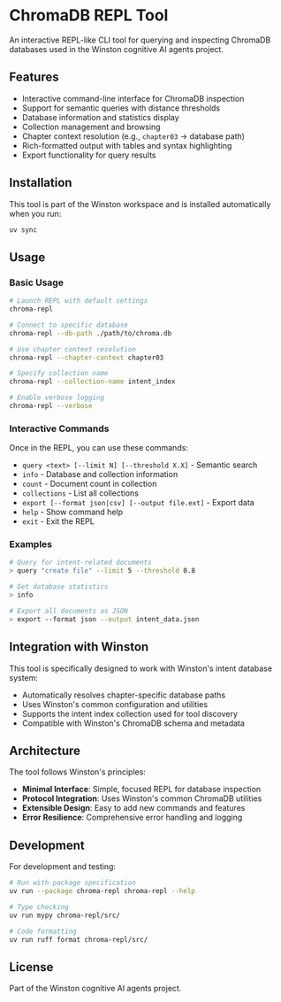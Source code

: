 # ChromaDB REPL Tool

An interactive REPL-like CLI tool for querying and inspecting ChromaDB databases used in the Winston cognitive AI agents project.

## Features

- Interactive command-line interface for ChromaDB inspection
- Support for semantic queries with distance thresholds
- Database information and statistics display
- Collection management and browsing
- Chapter context resolution (e.g., `chapter03` → database path)
- Rich-formatted output with tables and syntax highlighting
- Export functionality for query results

## Installation

This tool is part of the Winston workspace and is installed automatically when you run:

```bash
uv sync
```

## Usage

### Basic Usage

```bash
# Launch REPL with default settings
chroma-repl

# Connect to specific database
chroma-repl --db-path ./path/to/chroma.db

# Use chapter context resolution
chroma-repl --chapter-context chapter03

# Specify collection name
chroma-repl --collection-name intent_index

# Enable verbose logging
chroma-repl --verbose
```

### Interactive Commands

Once in the REPL, you can use these commands:

- `query <text> [--limit N] [--threshold X.X]` - Semantic search
- `info` - Database and collection information
- `count` - Document count in collection
- `collections` - List all collections
- `export [--format json|csv] [--output file.ext]` - Export data
- `help` - Show command help
- `exit` - Exit the REPL

### Examples

```bash
# Query for intent-related documents
> query "create file" --limit 5 --threshold 0.8

# Get database statistics
> info

# Export all documents as JSON
> export --format json --output intent_data.json
```

## Integration with Winston

This tool is specifically designed to work with Winston's intent database system:

- Automatically resolves chapter-specific database paths
- Uses Winston's common configuration and utilities
- Supports the intent index collection used for tool discovery
- Compatible with Winston's ChromaDB schema and metadata

## Architecture

The tool follows Winston's principles:

- **Minimal Interface**: Simple, focused REPL for database inspection
- **Protocol Integration**: Uses Winston's common ChromaDB utilities
- **Extensible Design**: Easy to add new commands and features
- **Error Resilience**: Comprehensive error handling and logging

## Development

For development and testing:

```bash
# Run with package specification
uv run --package chroma-repl chroma-repl --help

# Type checking
uv run mypy chroma-repl/src/

# Code formatting
uv run ruff format chroma-repl/src/
```

## License

Part of the Winston cognitive AI agents project.
